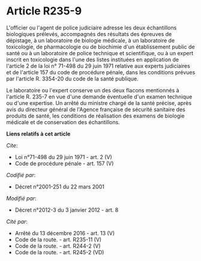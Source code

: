 # Article R235-9

L'officier ou l'agent de police judiciaire adresse les deux échantillons biologiques prélevés, accompagnés des résultats des
épreuves de dépistage, à un laboratoire de biologie médicale, à un laboratoire de toxicologie, de pharmacologie ou de
biochimie d'un établissement public de santé ou à un laboratoire de police technique et scientifique, ou à un expert inscrit
en toxicologie dans l'une des listes instituées en application de l'article 2 de la loi n° 71-498 du 29 juin 1971 relative
aux experts judiciaires et de l'article 157 du code de procédure pénale, dans les conditions prévues par l'article R. 3354-20
du code de la santé publique. 

Le laboratoire ou l'expert conserve un des deux flacons mentionnés à l'article R. 235-7 en vue d'une demande éventuelle d'un
examen technique ou d'une expertise. Un arrêté du ministre chargé de la santé précise, après avis du directeur général de
l'Agence française de sécurité sanitaire des produits de santé, les conditions de réalisation des examens de biologie
médicale et de conservation des échantillons.

**Liens relatifs à cet article**

_Cite_:

  - Loi n°71-498 du 29 juin 1971 - art. 2 (V)
  - Code de procédure pénale - art. 157 (V)

_Codifié par_:

  - Décret n°2001-251 du 22 mars 2001

_Modifié par_:

  - Décret n°2012-3 du 3 janvier 2012 - art. 8

_Cité par_:

  - Arrêté du 13 décembre 2016 - art. 13 (V)
  - Code de la route. - art. R235-11 (V)
  - Code de la route. - art. R244-2 (V)
  - Code de la route. - art. R245-2 (VD)
